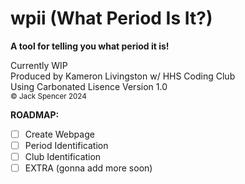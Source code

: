 # wpii (What Period Is It?)
**A tool for telling you what period it is!**

Currently WIP <br>
Produced by Kameron Livingston w/ HHS Coding Club <br>
Using Carbonated Lisence Version 1.0 <br>
	<sup>© Jack Spencer 2024</sup>

**ROADMAP:**
- [ ] Create Webpage
- [ ] Period Identification
- [ ] Club Identification
- [ ] EXTRA (gonna add more soon)
